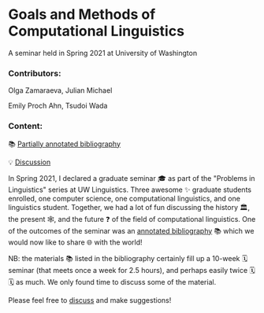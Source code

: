 
# Goals and Methods of Computational Linguistics

A seminar held in Spring 2021 at University of Washington

### Contributors:

Olga Zamaraeva, Julian Michael

Emily Proch Ahn, Tsudoi Wada

### Content:

📚 [Partially annotated bibliography](annotated_bib.md)

💡 [Discussion](https://github.com/olzama/CL-seminar/discussions)


In Spring 2021, I declared a graduate seminar 🎓 as part of the "Problems in Linguistics" series at UW Linguistics. Three awesome ✨ graduate students enrolled, one computer science, one computational linguistics, and one linguistics student. Together, we had a lot of fun discussing the history 🏛️, the present 🕸️, and the future ❓ of the field of computational linguistics. One of the outcomes of the seminar was an [annotated bibliography](annotated_bib.md) 📚 which we would now like to share 🌐 with the world! 

NB: the materials 📚 listed in the bibliography certainly fill up a 10-week 🗓️ seminar (that meets once a week for 2.5 hours), and perhaps easily twice 🗓️🗓️ as much. We only found time to discuss some of the material.


Please feel free to [discuss]((https://github.com/olzama/CL-seminar/discussions)) and make suggestions! 
